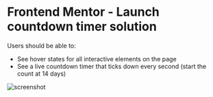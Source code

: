 # Frontend Mentor - Launch countdown timer solution
 
Users should be able to:

- See hover states for all interactive elements on the page
- See a live countdown timer that ticks down every second (start the count at 14 days)

![screenshot](https://user-images.githubusercontent.com/105220100/182714364-0bb71323-675b-4572-8af9-cfa7993c0f1b.jpg)

